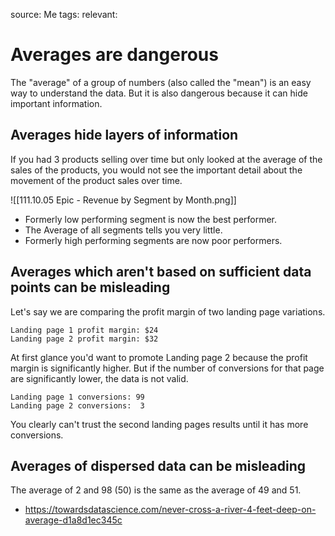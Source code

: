 source: Me
tags: 
relevant: 

# Averages are dangerous

The "average" of a group of numbers (also called the "mean") is an easy way to understand the data. But it is also dangerous because it can hide important information.

## Averages hide layers of information
If you had 3 products selling over time but only looked at the average of the sales of the products, you would not see the important detail about the movement of the product sales over time.

![[111.10.05 Epic - Revenue by Segment by Month.png]]

- Formerly low performing segment is now the best performer.
- The Average of all segments tells you very little.
- Formerly high performing segments are now poor performers.


## Averages which aren't based on sufficient data points can be misleading
Let's say we are comparing the profit margin of two landing page variations. 
```
Landing page 1 profit margin: $24
Landing page 2 profit margin: $32
```

At first glance you'd want to promote Landing page 2 because the profit margin is significantly higher. But if the number of conversions for that page are significantly lower, the data is not valid.

```
Landing page 1 conversions: 99
Landing page 2 conversions:  3
```

You clearly can't trust the second landing pages results until it has more conversions.

## Averages of dispersed data can be misleading
The average of 2 and 98 (50) is the same as the average of 49 and 51.


- https://towardsdatascience.com/never-cross-a-river-4-feet-deep-on-average-d1a8d1ec345c